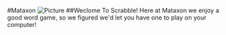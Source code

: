 #Mataxon
![Picture](http://www.twoop.com/wp-content/uploads/2015/01/scrabble.jpg)
##Weclome To Scrabble!
Here at Mataxon we enjoy a good word game, so we figured we'd let you have one to play on your computer!
